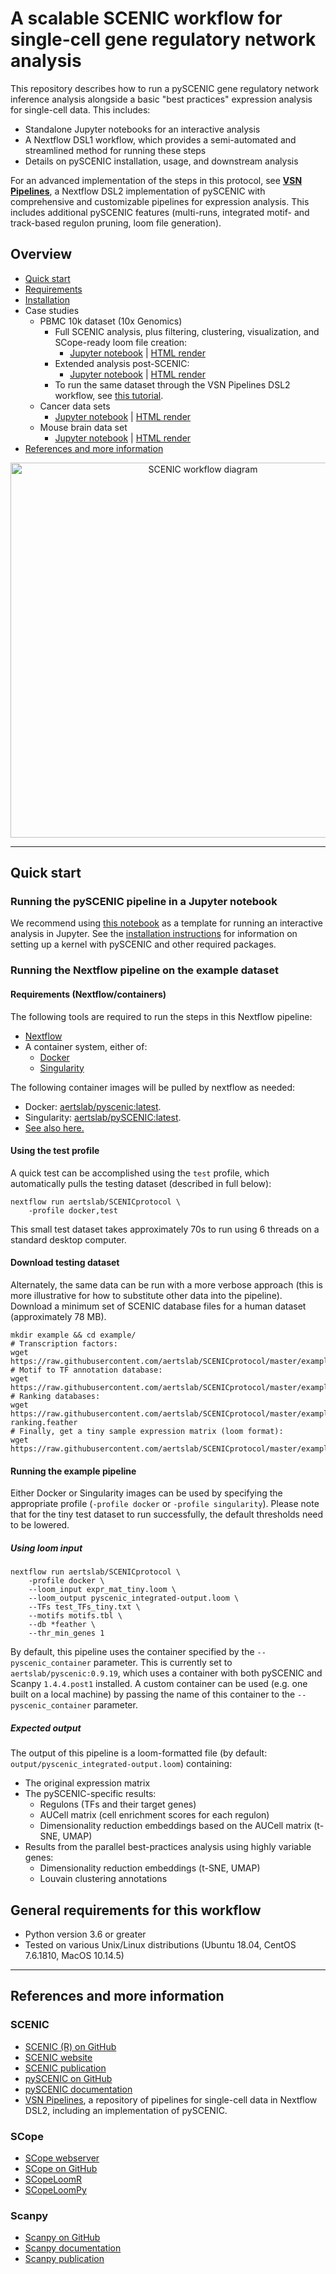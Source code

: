 # A scalable SCENIC workflow for single-cell gene regulatory network analysis

This repository describes how to run a pySCENIC gene regulatory network inference analysis alongside a basic "best practices" expression analysis for single-cell data.
This includes:
* Standalone Jupyter notebooks for an interactive analysis
* A Nextflow DSL1 workflow, which provides a semi-automated and streamlined method for running these steps
* Details on pySCENIC installation, usage, and downstream analysis

For an advanced implementation of the steps in this protocol, see **[VSN Pipelines](https://github.com/vib-singlecell-nf/vsn-pipelines)**, a Nextflow DSL2 implementation of pySCENIC with comprehensive and customizable pipelines for expression analysis.
This includes additional pySCENIC features (multi-runs, integrated motif- and track-based regulon pruning, loom file generation).

## Overview

* [Quick start](#quick-start)
* [Requirements](#general-requirements-for-this-workflow)
* [Installation](docs/installation.md)
* Case studies
  * PBMC 10k dataset (10x Genomics)
    * Full SCENIC analysis, plus filtering, clustering, visualization, and SCope-ready loom file creation:
      * [Jupyter notebook](notebooks/PBMC10k_SCENIC-protocol-CLI.ipynb) 
        | 
        [HTML render](http://htmlpreview.github.io/?https://github.com/aertslab/SCENICprotocol/blob/master/notebooks/PBMC10k_SCENIC-protocol-CLI.html)
    * Extended analysis post-SCENIC:
      * [Jupyter notebook](notebooks/PBMC10k_downstream-analysis.ipynb)
        | 
        [HTML render](http://htmlpreview.github.io/?https://github.com/aertslab/SCENICprotocol/blob/master/notebooks/PBMC10k_downstream-analysis.html)
    * To run the same dataset through the VSN Pipelines DSL2 workflow, see [this tutorial](https://vsn-pipelines-examples.readthedocs.io/en/latest/PBMC10k.html).
  * Cancer data sets
    * [Jupyter notebook](notebooks/SCENIC%20Protocol%20-%20Case%20study%20-%20Cancer%20data%20sets.ipynb)
        | 
        [HTML render](http://htmlpreview.github.io/?https://github.com/aertslab/SCENICprotocol/blob/master/notebooks/SCENIC%20Protocol%20-%20Case%20study%20-%20Cancer%20data%20sets.html)
  * Mouse brain data set
    * [Jupyter notebook](notebooks/SCENIC%20Protocol%20-%20Case%20study%20-%20Mouse%20brain%20data%20set.ipynb)
        | 
        [HTML render](http://htmlpreview.github.io/?https://github.com/aertslab/SCENICprotocol/blob/master/notebooks/SCENIC%20Protocol%20-%20Case%20study%20-%20Mouse%20brain%20data%20set.html)
* [References and more information](#references-and-more-information)


<p align="center">
<img src="docs/figs/Figure01.png" width="600" alt="SCENIC workflow diagram">
</p>


---
## Quick start

### Running the pySCENIC pipeline in a Jupyter notebook
We recommend using 
    [this notebook](notebooks/PBMC10k_SCENIC-protocol-CLI.ipynb) 
    as a template for running an interactive analysis in Jupyter.
See the 
    [installation instructions](docs/installation.md)
    for information on setting up a kernel with pySCENIC and other required packages.

### Running the Nextflow pipeline on the example dataset

#### Requirements (Nextflow/containers)

The following tools are required to run the steps in this Nextflow pipeline:
* [Nextflow](https://www.nextflow.io/)
* A container system, either of:
    * [Docker](https://docs.docker.com/)
    * [Singularity](https://www.sylabs.io/singularity/)

The following container images will be pulled by nextflow as needed:
* Docker: [aertslab/pyscenic:latest](https://hub.docker.com/r/aertslab/pyscenic).
* Singularity: [aertslab/pySCENIC:latest](https://www.singularity-hub.org/collections/2033).
* [See also here.](https://github.com/aertslab/pySCENIC#docker-and-singularity-images)

#### Using the test profile

A quick test can be accomplished using the `test` profile, which automatically pulls the testing dataset (described in full below):

    nextflow run aertslab/SCENICprotocol \
        -profile docker,test

This small test dataset takes approximately 70s to run using 6 threads on a standard desktop computer.

#### Download testing dataset

Alternately, the same data can be run with a more verbose approach (this is more illustrative for how to substitute other data into the pipeline).
Download a minimum set of SCENIC database files for a human dataset (approximately 78 MB).

    mkdir example && cd example/
    # Transcription factors:
    wget https://raw.githubusercontent.com/aertslab/SCENICprotocol/master/example/test_TFs_tiny.txt
    # Motif to TF annotation database:
    wget https://raw.githubusercontent.com/aertslab/SCENICprotocol/master/example/motifs.tbl
    # Ranking databases:
    wget https://raw.githubusercontent.com/aertslab/SCENICprotocol/master/example/genome-ranking.feather
    # Finally, get a tiny sample expression matrix (loom format):
    wget https://raw.githubusercontent.com/aertslab/SCENICprotocol/master/example/expr_mat_tiny.loom


#### Running the example pipeline

Either Docker or Singularity images can be used by specifying the appropriate profile (`-profile docker` or `-profile singularity`).
Please note that for the tiny test dataset to run successfully, the default thresholds need to be lowered.

##### Using loom input

    nextflow run aertslab/SCENICprotocol \
        -profile docker \
        --loom_input expr_mat_tiny.loom \
        --loom_output pyscenic_integrated-output.loom \
        --TFs test_TFs_tiny.txt \
        --motifs motifs.tbl \
        --db *feather \
        --thr_min_genes 1

By default, this pipeline uses the container specified by the `--pyscenic_container` parameter.
This is currently set to `aertslab/pyscenic:0.9.19`, which uses a container with both pySCENIC and Scanpy `1.4.4.post1` installed.
A custom container can be used (e.g. one built on a local machine) by passing the name of this container to the `--pyscenic_container` parameter.

##### Expected output

The output of this pipeline is a loom-formatted file (by default: `output/pyscenic_integrated-output.loom`) containing:
* The original expression matrix
* The pySCENIC-specific results:
    * Regulons (TFs and their target genes)
    * AUCell matrix (cell enrichment scores for each regulon)
    * Dimensionality reduction embeddings based on the AUCell matrix (t-SNE, UMAP)
*  Results from the parallel best-practices analysis using highly variable genes:
    * Dimensionality reduction embeddings (t-SNE, UMAP)
    * Louvain clustering annotations

## General requirements for this workflow
* Python version 3.6 or greater
* Tested on various Unix/Linux distributions (Ubuntu 18.04, CentOS 7.6.1810, MacOS 10.14.5)

---

## References and more information

### SCENIC
* [SCENIC (R) on GitHub](https://github.com/aertslab/SCENIC)
* [SCENIC website](http://scenic.aertslab.org/)
* [SCENIC publication](https://doi.org/10.1016/j.cell.2018.05.057)
* [pySCENIC on GitHub](https://github.com/aertslab/pySCENIC)
* [pySCENIC documentation](https://pyscenic.readthedocs.io/en/latest/)
* [VSN Pipelines](https://github.com/vib-singlecell-nf/vsn-pipelines), a repository of pipelines for single-cell data in Nextflow DSL2, including an implementation of pySCENIC.

### SCope
* [SCope webserver](http://scope.aertslab.org/)
* [SCope on GitHub](https://github.com/aertslab/SCope)
* [SCopeLoomR](https://github.com/aertslab/SCopeLoomR)
* [SCopeLoomPy](https://github.com/aertslab/SCopeLoomPy)

### Scanpy
* [Scanpy on GitHub](https://github.com/theislab/scanpy)
* [Scanpy documentation](https://scanpy.readthedocs.io/)
* [Scanpy publication](https://doi.org/10.1186/s13059-017-1382-0)




